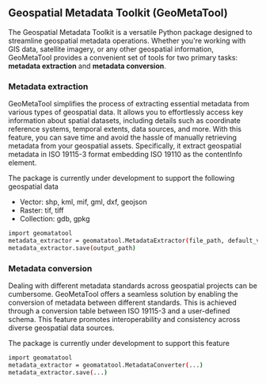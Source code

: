 ## Geospatial Metadata Toolkit (GeoMetaTool)

The Geospatial Metadata Toolkit is a versatile Python package designed to streamline geospatial metadata operations. Whether you're working with GIS data, satellite imagery, or any other geospatial information, GeoMetaTool provides a convenient set of tools for two primary tasks: **metadata extraction** and **metadata conversion**.

### Metadata extraction
GeoMetaTool simplifies the process of extracting essential metadata from various types of geospatial data. It allows you to effortlessly access key information about spatial datasets, including details such as coordinate reference systems, temporal extents, data sources, and more. With this feature, you can save time and avoid the hassle of manually retrieving metadata from your geospatial assets. Specifically, it extract geospatial metadata in ISO 19115-3 format embedding ISO 19110 as the contentInfo element.

The package is currently under development to support the following geospatial data
* Vector: shp, kml, mif, gml, dxf, geojson
* Raster: tif, tiff
* Collection: gdb, gpkg

```sh
import geomatatool
metadata_extractor = geomatatool.MetadataExtractor(file_path, default_values)
metadata_extractor.save(output_path)
```

### Metadata conversion
Dealing with different metadata standards across geospatial projects can be cumbersome. GeoMetaTool offers a seamless solution by enabling the conversion of metadata between different standards. This is achieved through a conversion table between ISO 19115-3 and a user-defined schema. This feature promotes interoperability and consistency across diverse geospatial data sources. 

The package is currently under development to support this feature
```sh
import geomatatool
metadata_extractor = geomatatool.MetadataConverter(...)
metadata_extractor.save(...)
```
